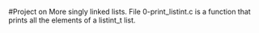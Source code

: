 #Project on More singly linked lists.
File 0-print_listint.c is a function that prints all the elements of a listint_t list.  